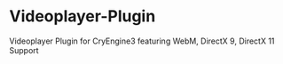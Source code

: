 Videoplayer-Plugin
==================

Videoplayer Plugin for CryEngine3 featuring WebM, DirectX 9, DirectX 11 Support